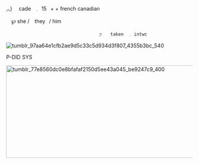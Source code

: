 
◞◟) ⠀ cade⠀ 𓈒⠀15⠀+     +  french canadian 

⠀                       ℘      she /⠀ they⠀/  him

                                       ੭ ⠀ taken⠀ 𓈒⠀intwc
                                    
![tumblr_97aa64e1cfb2ae9d5c33c5d934d3f807_4355b3bc_540](https://github.com/user-attachments/assets/bb5c2cec-c8f6-4f55-8682-89711f1bc5ed)

                                  
P-DID SYS 



<img width="1000" height="250" alt="tumblr_77e8560dc0e8bfafaf2150d5ee43a045_be9247c9_400" src="https://github.com/user-attachments/assets/7788c21a-2fef-40a9-84ec-c99e33cf1b09" />
